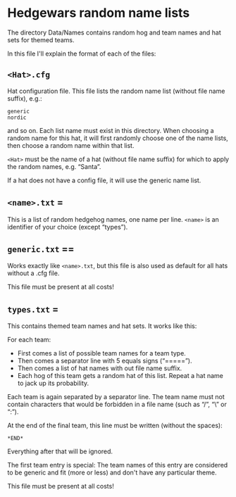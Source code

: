 # Hedgewars random name lists
The directory Data/Names contains random hog and team names and
hat sets for themed teams.

In this file I'll explain the format of each of the files:

## `<Hat>.cfg`
Hat configuration file.
This file lists the random name list (without file name suffix), e.g.:

    generic
    nordic

and so on. Each list name must exist in this directory. When choosing
a random name for this hat, it will first randomly choose one of the
name lists, then choose a random name within that list.

`<Hat>` must be the name of a hat (without file name suffix) for which
to apply the random names, e.g. “Santa”.

If a hat does not have a config file, it will use the generic name list.

## `<name>.txt` =
This is a list of random hedgehog names, one name per line.
`<name>` is an identifier of your choice (except “types”).

## `generic.txt` ==
Works exactly like `<name>.txt`, but this file is also used as default for all
hats without a .cfg file.

This file must be present at all costs!

## `types.txt` =
This contains themed team names and hat sets.
It works like this:

For each team:

* First comes a list of possible team names for a team type.
* Then comes a separator line with 5 equals signs (“=====”).
* Then comes a list of hat names with out file name suffix.
* Each hog of this team gets a random hat of this list. Repeat a hat name to
  jack up its probability.

Each team is again separated by a separator line. The team name must not
contain characters that would be forbidden in a file name (such as “/”,
“\” or “:”).

At the end of the final team, this line must be written (without the spaces):

    *END*

Everything after that will be ignored.

The first team entry is special: The team names of this entry are considered
to be generic and fit (more or less) and don't have any particular theme.

This file must be present at all costs!
